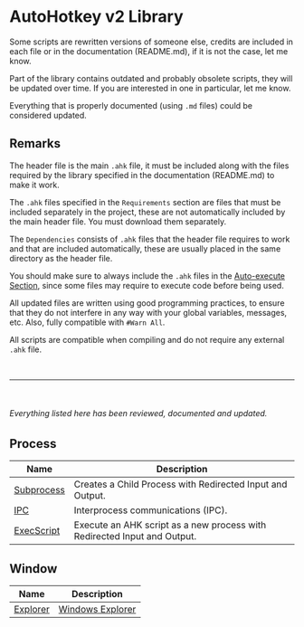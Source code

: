 # AutoHotkey v2 Library

Some scripts are rewritten versions of someone else, credits are included in each file or in the documentation (README.md), if it is not the case, let me know.

Part of the library contains outdated and probably obsolete scripts, they will be updated over time. If you are interested in one in particular, let me know.

Everything that is properly documented (using `.md` files) could be considered updated.




## Remarks

The header file is the main `.ahk` file, it must be included along with the files required by the library specified in the documentation (README.md) to make it work.

The `.ahk` files specified in the `Requirements` section are files that must be included separately in the project, these are not automatically included by the main header file. You must download them separately.

The `Dependencies` consists of `.ahk` files that the header file requires to work and that are included automatically, these are usually placed in the same directory as the header file.

You should make sure to always include the `.ahk` files in the [Auto-execute Section](https://lexikos.github.io/v2/docs/Scripts.htm#auto), since some files may require to execute code before being used.

All updated files are written using good programming practices, to ensure that they do not interfere in any way with your global variables, messages, etc. Also, fully compatible with `#Warn All`.

All scripts are compatible when compiling and do not require any external `.ahk` file.


<br>

***

<br>


###### Everything listed here has been reviewed, documented and updated.


## Process

| Name | Description |
| -------- | -------- |
| [Subprocess](process/Subprocess) | Creates a Child Process with Redirected Input and Output. |
| [IPC](std/IPC) | Interprocess communications (IPC). |
| [ExecScript](std/ExecScript) | Execute an AHK script as a new process with Redirected Input and Output. |

## Window

| Name | Description |
| -------- | -------- |
| [Explorer](window/Explorer) | [Windows Explorer](https://docs.microsoft.com/en-us/windows/desktop/shell/developing-with-windows-explorer) |
